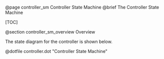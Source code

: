 @page controller_sm Controller State Machine
@brief The Controller State Machine

[TOC]

@section controller_sm_overview Overview

The state diagram for the controller is shown below.

@dotfile controller.dot "Controller State Machine"
